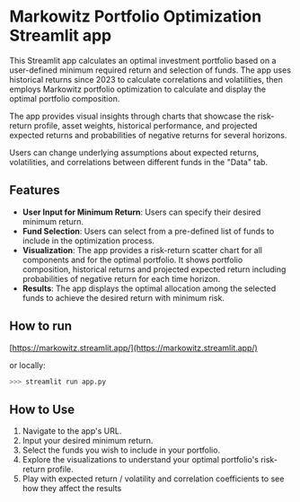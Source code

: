 # Markowitz Portfolio Optimization Streamlit app
This Streamlit app calculates an optimal investment portfolio based on a user-defined minimum required return and selection of funds. The app uses historical returns since 2023 to calculate correlations and volatilities, then employs Markowitz portfolio optimization to calculate and display the optimal portfolio composition.  

The app provides visual insights through charts that showcase the risk-return profile, asset weights, historical performance, and projected expected returns and probabilities of negative returns for several horizons.  

Users can change underlying assumptions about expected returns, volatilities, and correlations between different funds in the "Data" tab.

## Features

- **User Input for Minimum Return**: Users can specify their desired minimum return.
- **Fund Selection**: Users can select from a pre-defined list of funds to include in the optimization process.
- **Visualization**: The app provides a risk-return scatter chart for all components and for the optimal portfolio. It shows portfolio composition, historical returns and projected expected return including probabilities of negative return for each time horizon.
- **Results**: The app displays the optimal allocation among the selected funds to achieve the desired return with minimum risk.

## How to run
[https://markowitz.streamlit.app/](https://markowitz.streamlit.app/)

or locally:
```bash
>>> streamlit run app.py
```

## How to Use
1. Navigate to the app's URL.
2. Input your desired minimum return.
3. Select the funds you wish to include in your portfolio.
4. Explore the visualizations to understand your optimal portfolio's risk-return profile.
5. Play with expected return / volatility and correlation coefficients to see how they affect the results
